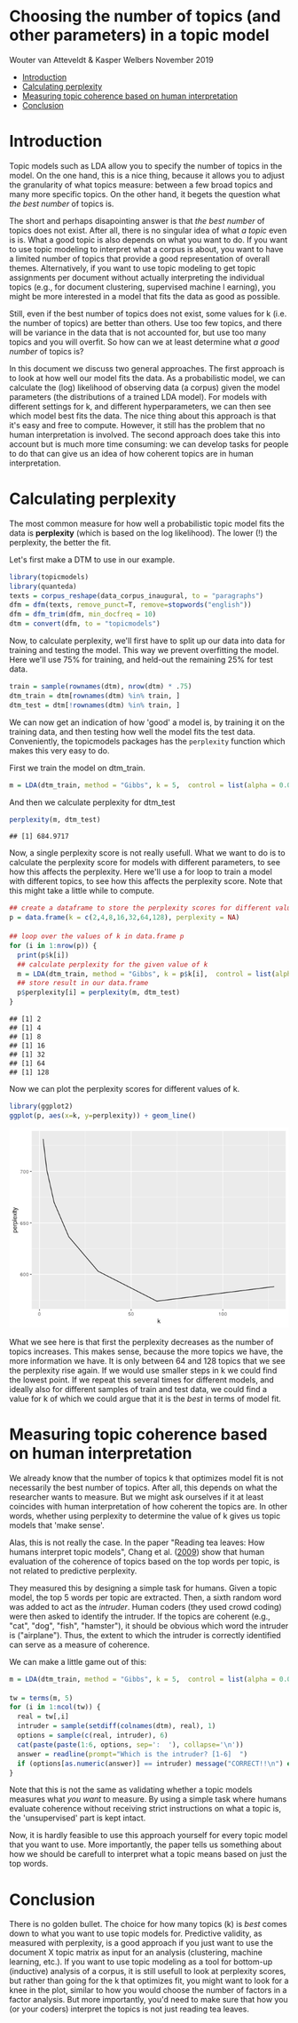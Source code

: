 Choosing the number of topics (and other parameters) in a topic model
================
Wouter van Atteveldt & Kasper Welbers
November 2019

-   [Introduction](#introduction)
-   [Calculating perplexity](#calculating-perplexity)
-   [Measuring topic coherence based on human interpretation](#measuring-topic-coherence-based-on-human-interpretation)
-   [Conclusion](#conclusion)

Introduction
============

Topic models such as LDA allow you to specify the number of topics in the model. On the one hand, this is a nice thing, because it allows you to adjust the granularity of what topics measure: between a few broad topics and many more specific topics. On the other hand, it begets the question what *the best number* of topics is.

The short and perhaps disapointing answer is that *the best number* of topics does not exist. After all, there is no singular idea of what *a topic* even is is. What a good topic is also depends on what you want to do. If you want to use topic modeling to interpret what a corpus is about, you want to have a limited number of topics that provide a good representation of overall themes. Alternatively, if you want to use topic modeling to get topic assignments per document without actually interpreting the individual topics (e.g., for document clustering, supervised machine l earning), you might be more interested in a model that fits the data as good as possible.

Still, even if the best number of topics does not exist, some values for k (i.e. the number of topics) are better than others. Use too few topics, and there will be variance in the data that is not accounted for, but use too many topics and you will overfit. So how can we at least determine what *a good number* of topics is?

In this document we discuss two general approaches. The first approach is to look at how well our model fits the data. As a probabilistic model, we can calculate the (log) likelihood of observing data (a corpus) given the model parameters (the distributions of a trained LDA model). For models with different settings for k, and different hyperparameters, we can then see which model best fits the data. The nice thing about this approach is that it's easy and free to compute. However, it still has the problem that no human interpretation is involved. The second approach does take this into account but is much more time consuming: we can develop tasks for people to do that can give us an idea of how coherent topics are in human interpretation.

Calculating perplexity
======================

The most common measure for how well a probabilistic topic model fits the data is **perplexity** (which is based on the log likelihood). The lower (!) the perplexity, the better the fit.

Let's first make a DTM to use in our example.

``` r
library(topicmodels)
library(quanteda)
texts = corpus_reshape(data_corpus_inaugural, to = "paragraphs")
dfm = dfm(texts, remove_punct=T, remove=stopwords("english"))
dfm = dfm_trim(dfm, min_docfreq = 10)
dtm = convert(dfm, to = "topicmodels") 
```

Now, to calculate perplexity, we'll first have to split up our data into data for training and testing the model. This way we prevent overfitting the model. Here we'll use 75% for training, and held-out the remaining 25% for test data.

``` r
train = sample(rownames(dtm), nrow(dtm) * .75)
dtm_train = dtm[rownames(dtm) %in% train, ]
dtm_test = dtm[!rownames(dtm) %in% train, ]
```

We can now get an indication of how 'good' a model is, by training it on the training data, and then testing how well the model fits the test data. Conveniently, the topicmodels packages has the `perplexity` function which makes this very easy to do.

First we train the model on dtm\_train.

``` r
m = LDA(dtm_train, method = "Gibbs", k = 5,  control = list(alpha = 0.01))
```

And then we calculate perplexity for dtm\_test

``` r
perplexity(m, dtm_test)
```

    ## [1] 684.9717

Now, a single perplexity score is not really usefull. What we want to do is to calculate the perplexity score for models with different parameters, to see how this affects the perplexity. Here we'll use a for loop to train a model with different topics, to see how this affects the perplexity score. Note that this might take a little while to compute.

``` r
## create a dataframe to store the perplexity scores for different values of k
p = data.frame(k = c(2,4,8,16,32,64,128), perplexity = NA)

## loop over the values of k in data.frame p 
for (i in 1:nrow(p)) {
  print(p$k[i])
  ## calculate perplexity for the given value of k
  m = LDA(dtm_train, method = "Gibbs", k = p$k[i],  control = list(alpha = 0.01))
  ## store result in our data.frame
  p$perplexity[i] = perplexity(m, dtm_test)
}
```

    ## [1] 2
    ## [1] 4
    ## [1] 8
    ## [1] 16
    ## [1] 32
    ## [1] 64
    ## [1] 128

Now we can plot the perplexity scores for different values of k.

``` r
library(ggplot2)
ggplot(p, aes(x=k, y=perplexity)) + geom_line()
```

![](img/perplexity_plot-1.png)

What we see here is that first the perplexity decreases as the number of topics increases. This makes sense, because the more topics we have, the more information we have. It is only between 64 and 128 topics that we see the perplexity rise again. If we would use smaller steps in k we could find the lowest point. If we repeat this several times for different models, and ideally also for different samples of train and test data, we could find a value for k of which we could argue that it is the *best* in terms of model fit.

Measuring topic coherence based on human interpretation
=======================================================

We already know that the number of topics k that optimizes model fit is not necessarily the best number of topics. After all, this depends on what the researcher wants to measure. But we might ask ourselves if it at least coincides with human interpretation of how coherent the topics are. In other words, whether using perplexity to determine the value of k gives us topic models that 'make sense'.

Alas, this is not really the case. In the paper "Reading tea leaves: How humans interpret topic models", Chang et al. ([2009](http://papers.nips.cc/paper/3700-reading-tea-leaves-how-humans-interpret-topic-models.pdf)) show that human evaluation of the coherence of topics based on the top words per topic, is not related to predictive perplexity.

They measured this by designing a simple task for humans. Given a topic model, the top 5 words per topic are extracted. Then, a sixth random word was added to act as the *intruder*. Human coders (they used crowd coding) were then asked to identify the intruder. If the topics are coherent (e.g., "cat", "dog", "fish", "hamster"), it should be obvious which word the intruder is ("airplane"). Thus, the extent to which the intruder is correctly identified can serve as a measure of coherence.

We can make a little game out of this:

``` r
m = LDA(dtm_train, method = "Gibbs", k = 5,  control = list(alpha = 0.01))

tw = terms(m, 5)
for (i in 1:ncol(tw)) {
  real = tw[,i]
  intruder = sample(setdiff(colnames(dtm), real), 1)
  options = sample(c(real, intruder), 6)
  cat(paste(paste(1:6, options, sep=':  '), collapse='\n'))
  answer = readline(prompt="Which is the intruder? [1-6]  ")
  if (options[as.numeric(answer)] == intruder) message("CORRECT!!\n") else (message("WRONG!!\n"))
}
```

Note that this is not the same as validating whether a topic models measures what *you want* to measure. By using a simple task where humans evaluate coherence without receiving strict instructions on what a topic is, the 'unsupervised' part is kept intact.

Now, it is hardly feasible to use this approach yourself for every topic model that you want to use. More importantly, the paper tells us something about how we should be carefull to interpret what a topic means based on just the top words.

Conclusion
==========

There is no golden bullet. The choice for how many topics (k) is *best* comes down to what you want to use topic models for. Predictive validity, as measured with perplexity, is a good approach if you just want to use the document X topic matrix as input for an analysis (clustering, machine learning, etc.). If you want to use topic modeling as a tool for bottom-up (inductive) analysis of a corpus, it is still usefull to look at perplexity scores, but rather than going for the k that optimizes fit, you might want to look for a knee in the plot, similar to how you would choose the number of factors in a factor analysis. But more importantly, you'd need to make sure that how you (or your coders) interpret the topics is not just reading tea leaves.
